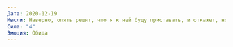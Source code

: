 ```yaml
---
Дата: 2020-12-19
Мысли: Наверно, опять решит, что я к ней буду приставать, и откажет, но я ведь не собираюсь, кажется. Несправедливо.
Сила: "4"
Эмоция: Обида
---
```

